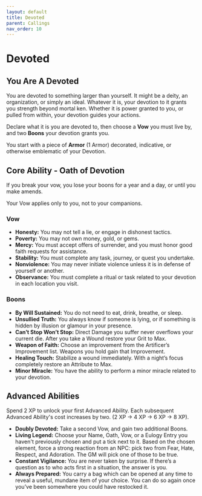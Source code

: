 ```yaml
---
layout: default
title: Devoted
parent: Callings
nav_order: 10
---
```


# Devoted

## You Are A Devoted

You are devoted to something larger than yourself. It might be a deity, an organization, or simply an ideal. Whatever it is, your devotion to it grants you strength beyond mortal ken. Whether it is power granted to you, or pulled from within, your devotion guides your actions.

Declare what it is you are devoted to, then choose a **Vow** you must live by, and two **Boons** your devotion grants you. 

You start with a piece of **Armor** (1 Armor) decorated, indicative, or otherwise emblematic of your Devotion.

## Core Ability - Oath of Devotion

If you break your vow, you lose your boons for a year and a day, or until you make amends.

Your Vow applies only to you, not to your companions.

### Vow

* **Honesty:** You may not tell a lie, or engage in dishonest tactics.
* **Poverty:** You may not own money, gold, or gems.
* **Mercy:** You must accept offers of surrender, and you must honor good faith requests for assistance.
* **Stability:** You must complete any task, journey, or quest you undertake.
* **Nonviolence:** You may never initiate violence unless it is in defense of yourself or another.
* **Observance:** You must complete a ritual or task related to your devotion in each location you visit.

### Boons

* **By Will Sustained:** You do not need to eat, drink, breathe, or sleep.
* **Unsullied Truth:** You always know if someone is lying, or if something is hidden by illusion or glamour in your presence.
* **Can’t Stop Won’t Stop:** Direct Damage you suffer never overflows your current die. After you take a Wound restore your Grit to Max.
* **Weapon of Faith:** Choose an improvement from the Artificer’s Improvement list. Weapons you hold gain that Improvement.
* **Healing Touch:** Stabilize a wound immediately. With a night’s focus completely restore an Attribute to Max. 
* **Minor Miracle:** You have the ability to perform a minor miracle related to your devotion.

## Advanced Abilities

Spend 2 XP to unlock your first Advanced Ability. Each subsequent Advanced Ability's cost increases by two. (2 XP → 4 XP → 6 XP → 8 XP).

* **Doubly Devoted:** Take a second Vow, and gain two additional Boons.
* **Living Legend:** Choose your Name, Oath, Vow, or a Eulogy Entry you haven't previously chosen and put a tick next to it. Based on the chosen element, force a strong reaction from an NPC: pick two from Fear, Hate, Respect, and Adoration. The GM will pick one of those to be true.
* **Constant Vigilance:** You are never taken by surprise. If there’s a question as to who acts first in a situation, the answer is you.
* **Always Prepared:** You carry a bag which can be opened at any time to reveal a useful, mundane item of your choice. You can do so again once you’ve been somewhere you could have restocked it.
